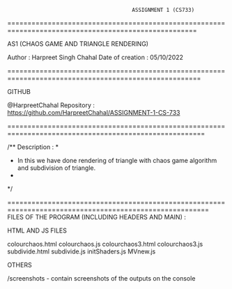 
                                            ASSIGNMENT 1 (CS733) 
=====================================================================================================

AS1 (CHAOS GAME AND TRIANGLE RENDERING)

Author : Harpreet Singh Chahal
Date of creation : 05/10/2022

======================================================================================================

GITHUB 

@HarpreetChahal
Repository : https://github.com/HarpreetChahal/ASSIGNMENT-1-CS-733

=======================================================================================================

/** Description :
*
* In this we have done rendering of triangle with chaos game algorithm and subdivision of triangle.
*
*/

========================================================================================================
FILES OF THE PROGRAM (INCLUDING HEADERS AND MAIN) : 

HTML AND JS FILES

colourchaos.html
colourchaos.js
colourchaos3.html
colourchaos3.js
subdivide.html
subdivide.js
initShaders.js
MVnew.js


OTHERS

/screenshots       - contain screenshots of the outputs on the console

